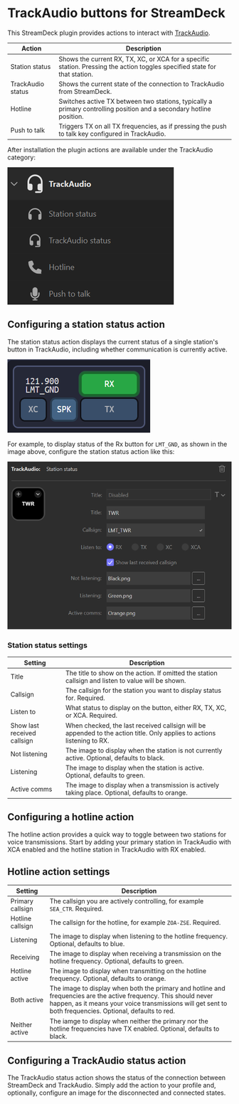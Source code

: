 # TrackAudio buttons for StreamDeck

This StreamDeck plugin provides actions to interact with [TrackAudio](https://github.com/pierr3/TrackAudio).

| Action            | Description                                                                                                                |
| ----------------- | -------------------------------------------------------------------------------------------------------------------------- |
| Station status    | Shows the current RX, TX, XC, or XCA for a specific station. Pressing the action toggles specified state for that station. |
| TrackAudio status | Shows the current state of the connection to TrackAudio from StreamDeck.                                                   |
| Hotline           | Switches active TX between two stations, typically a primary controlling position and a secondary hotline position.        |
| Push to talk      | Triggers TX on all TX frequencies, as if pressing the push to talk key configured in TrackAudio.                           |

After installation the plugin actions are available under the TrackAudio category:

![Screenshot of the StreamDeck profile UI with the categories filtered to "track"](docs/images/streamdeck-category.png)

## Configuring a station status action

The station status action displays the current status of a single station's button in TrackAudio, including
whether communication is currently active.

![Screenshot of the LMT_GND station position configured in TrackAudio for receive (Rx)](docs/images/trackAudio.png)

For example, to display status of the Rx button for `LMT_GND`, as shown in the image above, configure the
station status action like this:

![Screenshot of a station status button configuration, with callsign set to LMT_GND, RX selected, and three custom images specified for the three states](docs/images/station-status.png)

### Station status settings

| Setting                     | Description                                                                                                             |
| --------------------------- | ----------------------------------------------------------------------------------------------------------------------- |
| Title                       | The title to show on the action. If omitted the station callsign and listen to value will be shown.                     |
| Callsign                    | The callsign for the station you want to display status for. Required.                                                  |
| Listen to                   | What status to display on the button, either RX, TX, XC, or XCA. Required.                                              |
| Show last received callsign | When checked, the last received callsign will be appended to the action title. Only applies to actions listening to RX. |
| Not listening               | The image to display when the station is not currently active. Optional, defaults to black.                             |
| Listening                   | The image to display when the station is active. Optional, defaults to green.                                           |
| Active comms                | The image to display when a transmission is actively taking place. Optional, defaults to orange.                        |

## Configuring a hotline action

The hotline action provides a quick way to toggle between two stations for voice transmissions. Start by adding
your primary station in TrackAudio with XCA enabled and the hotline station in TrackAudio with RX enabled.

## Hotline action settings

| Setting          | Description                                                                                                                                                                                                                   |
| ---------------- | ----------------------------------------------------------------------------------------------------------------------------------------------------------------------------------------------------------------------------- |
| Primary callsign | The callsign you are actively controlling, for example `SEA_CTR`. Required.                                                                                                                                                   |
| Hotline callsign | The callsign for the hotline, for example `ZOA-ZSE`. Required.                                                                                                                                                                |
| Listening        | The image to display when listening to the hotline frequency. Optional, defaults to blue.                                                                                                                                     |
| Receiving        | The image to display when receiving a transmission on the hotline frequency. Optional, defaults to green.                                                                                                                     |
| Hotline active   | The image to display when transmitting on the hotline frequency. Optional, defaults to orange.                                                                                                                                |
| Both active      | The image to display when both the primary and hotline and frequencies are the active frequency. This should never happen, as it means your voice transmissions will get sent to both frequencies. Optional, defaults to red. |
| Neither active   | The iamge to display when neither the primary nor the hotline frequencies have TX enabled. Optional, defaults to black.                                                                                                       |

## Configuring a TrackAudio status action

The TrackAudio status action shows the status of the connection between StreamDeck and TrackAudio. Simply
add the action to your profile and, optionally, configure an image for the disconnected and connected states.
